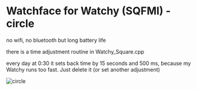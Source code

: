 # Watchface for Watchy (SQFMI) - circle

no wifi, no bluetooth but long battery life

there is a time adjustment routine in Watchy_Square.cpp

every day at 0:30 it sets back time by 15 seconds and 500 ms, because my Watchy runs too fast. Just delete it (or set another adjustment)

![circle](https://github.com/MartMarq/circles/assets/139223739/a038aaac-52a0-40a8-a721-7f1f5d715fab)
